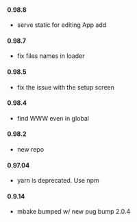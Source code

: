 #### 0.98.8
- serve static for editing App add

#### 0.98.7
- fix files names in loader

#### 0.98.5
- fix the issue with the setup screen

#### 0.98.4
- find WWW even in global

#### 0.98.2
- new repo

#### 0.97.04
- yarn is deprecated. Use npm

#### 0.9.14
- mbake bumped w/ new pug bump 2.0.4